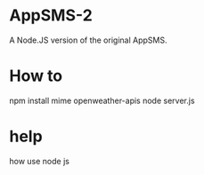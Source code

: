 # AppSMS-2
A Node.JS version of the original AppSMS.

# How to
npm install mime openweather-apis
node server.js

# help
how use node js
